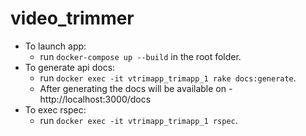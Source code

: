 # video_trimmer
* To launch app:
  * run ```docker-compose up --build``` in the root folder.
* To generate api docs:
  * run ```docker exec -it vtrimapp_trimapp_1 rake docs:generate```.
  * After generating the docs will be available on - http://localhost:3000/docs
* To exec rspec:
  * run ```docker exec -it vtrimapp_trimapp_1 rspec```.

